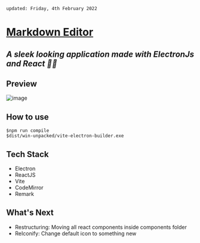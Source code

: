     updated: Friday, 4th February 2022

# [Markdown Editor](https://github.com/warmachine028/markdown-editor)

## _A sleek looking application made with ElectronJs and React 🎉✨_

## Preview

![image](https://user-images.githubusercontent.com/75939390/152511983-cc077006-67a9-4f02-9f6f-521a21c8ba74.png)

## How to use

```shell
$npm run compile
$dist/win-unpacked/vite-electron-builder.exe
```

## Tech Stack

- Electron
- ReactJS
- Vite
- CodeMirror
- Remark

## What's Next

- Restructuring: Moving all react components inside components folder
- ReIconify: Change default icon to something new
